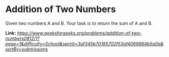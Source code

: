 # Addition of Two Numbers
Given two numbers A and B. Your task is to return the sum of A and B.  

**Link:** _https://www.geeksforgeeks.org/problems/addition-of-two-numbers0812/1?page=1&difficulty=School&sprint=3af345b70185702f53af4069884b5a0a&sortBy=submissions_
